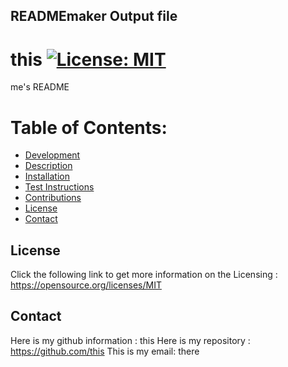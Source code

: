 
  ## READMEmaker Output file
  # this [![License: MIT](https://img.shields.io/badge/License-MIT-yellow.svg)](https://opensource.org/licenses/MIT)
  me's README
  # Table of Contents:

  - [Development](#development)
  - [Description](#description) 
  - [Installation](#installation) 
  - [Test Instructions](#test-instruction) 
  - [Contributions](#contributions) 
  - [License](#license) 
  - [Contact](#contact)

  ## 




  ## License
  
  Click the following link to get more information on the Licensing : https://opensource.org/licenses/MIT


  ## Contact
  Here is my github information : this
  Here is my repository : https://github.com/this
  This is my email: there

  